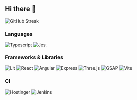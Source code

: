 ## Hi there 👋

![GitHub Streak](https://streak-stats.demolab.com?user=vaudy&theme=catppuccin-mocha&hide_border=true&border_radius=0&mode=weekly)

### Languages

![Typescript](https://img.shields.io/badge/-Typescript-000?&logo=Typescript)
![Jest](https://img.shields.io/badge/-JEst-C21325?&logo=Jest)

### Frameworks & Libraries

![Lit](https://img.shields.io/badge/-Lit-324FFF?&logo=Lit)
![React](https://img.shields.io/badge/-React-000?&logo=React)
![Angular](https://img.shields.io/badge/-Angular-000?&logo=Angular)
![Express](https://img.shields.io/badge/-Express-000?&logo=Express)
![Three.js](https://img.shields.io/badge/-Three.js-000?&logo=Three.js)
![GSAP](https://img.shields.io/badge/-GSAP-000?&logo=GSAP)
![Vite](https://img.shields.io/badge/-Vite-000?&logo=Vite)

### CI
![Hostinger](https://img.shields.io/badge/-Hostinger-673DE6?&logo=Hostinger)
![Jenkins](https://img.shields.io/badge/-Jenkins-000?&logo=Jenkins)

<!--
**vaudy/vaudy** is a ✨ _special_ ✨ repository because its `README.md` (this file) appears on your GitHub profile.

Here are some ideas to get you started:

- 🔭 I’m currently working on ...
- 🌱 I’m currently learning ...
- 👯 I’m looking to collaborate on ...
- 🤔 I’m looking for help with ...
- 💬 Ask me about ...
- 📫 How to reach me: ...
- 😄 Pronouns: ...
- ⚡ Fun fact: ...
-->
